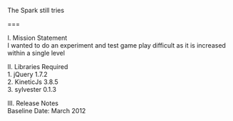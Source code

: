 The Spark still tries

===

I. Mission Statement<br />
    I wanted to do an experiment and test game play difficult as it is increased within a single level

II. Libraries Required<br />
    1. jQuery 1.7.2<br />
    2. KineticJs 3.8.5<br />
    3. sylvester 0.1.3<br />

III. Release Notes<br />
    Baseline Date: March 2012
